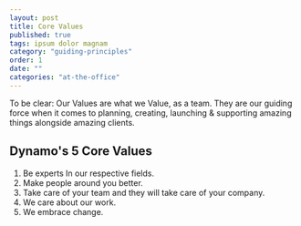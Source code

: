 ```yaml
---
layout: post
title: Core Values
published: true
tags: ipsum dolor magnam
category: "guiding-principles"
order: 1
date: ""
categories: "at-the-office"
---
```



To be clear: Our Values are what we Value, as a team. They are our guiding force when it comes to planning, creating, launching & supporting amazing things alongside amazing clients.

## Dynamo's 5 Core Values
1. Be experts In our respective fields.
2. Make people around you better.
3. Take care of your team and they will take care of your company.
4. We care about our work.
5. We embrace change.



